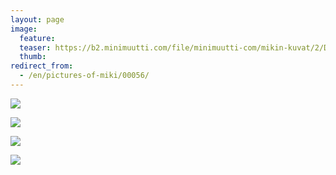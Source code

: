 ```yaml
---
layout: page
image:
  feature:
  teaser: https://b2.minimuutti.com/file/minimuutti-com/mikin-kuvat/2/DSC32837-245px.jpg
  thumb:
redirect_from:
  - /en/pictures-of-miki/00056/
---
```


[![](https://b2.minimuutti.com/file/minimuutti-com/mikin-kuvat/2/DSC32837-800px.jpg)](https://dl.dropboxusercontent.com/sh/ea1wtnz7z734o12/AADwS1l6rhpDWGJHwOb7qZkaa/mikin-kuvat/2/DSC32837.jpg)

[![](https://b2.minimuutti.com/file/minimuutti-com/mikin-kuvat/2/DSC32838-800px.jpg)](https://dl.dropboxusercontent.com/sh/ea1wtnz7z734o12/AAB9ivq0WCNtax0V1dnpcuRUa/mikin-kuvat/2/DSC32838.jpg)

[![](https://b2.minimuutti.com/file/minimuutti-com/mikin-kuvat/2/DSC32844-800px.jpg)](https://dl.dropboxusercontent.com/sh/ea1wtnz7z734o12/AABSWEPzeHFxMv8WM6LNpXQNa/mikin-kuvat/2/DSC32844.jpg)

[![](https://b2.minimuutti.com/file/minimuutti-com/mikin-kuvat/2/DSC32845-800px.jpg)](https://dl.dropboxusercontent.com/sh/ea1wtnz7z734o12/AAAZ5xqkkVG6Lhiipntd1Xjfa/mikin-kuvat/2/DSC32845.jpg)
